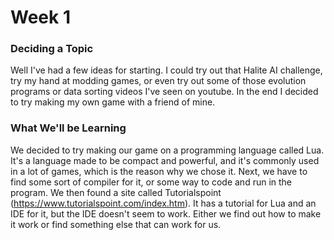# Week 1
### Deciding a Topic
Well I've had a few ideas for starting. I could try out that Halite AI challenge, try my hand at modding games, or even try out some of those evolution programs or data sorting videos I've seen on youtube. In the end I decided to try making my own game with a friend of mine.
### What We'll be Learning
We decided to try making our game on a programming language called Lua. It's a language made to be compact and powerful, and it's commonly used in a lot of games, which is the reason why we chose it. Next, we have to find some sort of compiler for it, or some way to code and run in the program. We then found a site called Tutorialspoint (https://www.tutorialspoint.com/index.htm). It has a tutorial for Lua and an IDE for it, but the IDE doesn't seem to work. Either we find out how to make it work or find something else that can work for us.